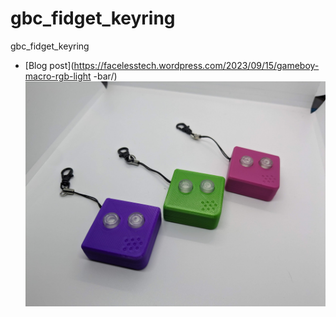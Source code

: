 # gbc_fidget_keyring
gbc_fidget_keyring
* [Blog post](https://facelesstech.wordpress.com/2023/09/15/gameboy-macro-rgb-light    -bar/)
![alt text](https://github.com/facelesstech/gbc_fidget_keyring/blob/main/PXL_20231004_170249180.jpg?raw=true)
